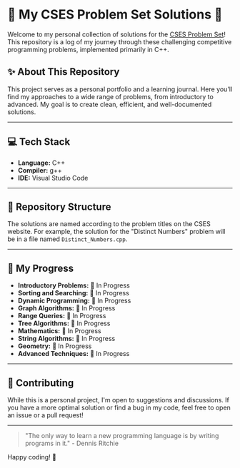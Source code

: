 # 🚀 My CSES Problem Set Solutions 🚀

Welcome to my personal collection of solutions for the [CSES Problem Set](https://cses.fi/problemset/)! This repository is a log of my journey through these challenging competitive programming problems, implemented primarily in C++.

## ✨ About This Repository

This project serves as a personal portfolio and a learning journal. Here you'll find my approaches to a wide range of problems, from introductory to advanced. My goal is to create clean, efficient, and well-documented solutions.

---

## 💻 Tech Stack

*   **Language:** C++
*   **Compiler:** g++
*   **IDE:** Visual Studio Code

---

## 📂 Repository Structure

The solutions are named according to the problem titles on the CSES website. For example, the solution for the "Distinct Numbers" problem will be in a file named `Distinct_Numbers.cpp`.

---

## 🎯 My Progress

*   **Introductory Problems:** 🚧 In Progress
*   **Sorting and Searching:** 🚧 In Progress
*   **Dynamic Programming:** 🚧 In Progress
*   **Graph Algorithms:** 🚧 In Progress
*   **Range Queries:** 🚧 In Progress
*   **Tree Algorithms:** 🚧 In Progress
*   **Mathematics:** 🚧 In Progress
*   **String Algorithms:** 🚧 In Progress
*   **Geometry:** 🚧 In Progress
*   **Advanced Techniques:** 🚧 In Progress

---

## 🤝 Contributing

While this is a personal project, I'm open to suggestions and discussions. If you have a more optimal solution or find a bug in my code, feel free to open an issue or a pull request!

---

> "The only way to learn a new programming language is by writing programs in it." - Dennis Ritchie

Happy coding! 🎉